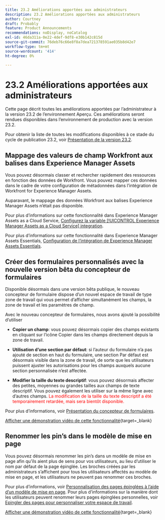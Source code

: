 ```yaml
---
title: 23.2 Améliorations apportées aux administrateurs
description: 23.2 Améliorations apportées aux administrateurs
author: Courtney
draft: Probably
feature: Product Announcements
recommendations: noDisplay, noCatalog
exl-id: 46da311a-0e22-4def-9df8-e30b142c815d
source-git-commit: 76deb76c66e8f8a7dea721378591ae035b8d42e7
workflow-type: tm+mt
source-wordcount: '414'
ht-degree: 0%

---
```


# 23.2 Améliorations apportées aux administrateurs

Cette page décrit toutes les améliorations apportées par l’administrateur à la version 23.2 de l’environnement Aperçu. Ces améliorations seront rendues disponibles dans l’environnement de production avec la version 23.2.

Pour obtenir la liste de toutes les modifications disponibles à ce stade du cycle de publication 23.2, voir [Présentation de la version 23.2](/help/quicksilver/product-announcements/product-releases/23.2-release-activity/23-2-release-overview.md).

## Mappage des valeurs de champ Workfront aux balises dans Experience Manager Assets

Vous pouvez désormais classer et rechercher rapidement des ressources en fonction des données de Workfront.  Vous pouvez mapper ces données dans le cadre de votre configuration de métadonnées dans l’intégration de Workfront for Experience Manager Assets.

Auparavant, le mappage des données Workfront aux balises Experience Manager Assets n’était pas disponible.

Pour plus d’informations sur cette fonctionnalité dans Experience Manager Assets as a Cloud Service, [Configurez la variable [!UICONTROL Experience Manager Assets as a Cloud Service] integration](/help/quicksilver/administration-and-setup/configure-integrations/configure-aacs-integration.md).

Pour plus d’informations sur cette fonctionnalité dans Experience Manager Assets Essentials, [Configuration de l’intégration de Experience Manager Assets Essentials](/help/quicksilver/documents/adobe-workfront-for-experience-manager-assets-essentials/setup-asset-essentials.md).

## Créer des formulaires personnalisés avec la nouvelle version bêta du concepteur de formulaires

Disponible désormais dans une version bêta publique, le nouveau concepteur de formulaire dispose d’un nouvel espace de travail de type zone de travail qui vous permet d’afficher simultanément les champs, la zone de travail et les paramètres de champ.

Avec le nouveau concepteur de formulaires, nous avons ajouté la possibilité d’utiliser

* **Copier un champ**: vous pouvez désormais copier des champs existants en cliquant sur l’icône Copier dans les champs directement depuis la zone de travail.

* **Utilisation d’une section par défaut**: si l’auteur du formulaire n’a pas ajouté de section en haut du formulaire, une section Par défaut est désormais visible dans la zone de travail, de sorte que les utilisateurs puissent ajuster les autorisations pour les champs auxquels aucune section personnalisée n’est affectée.

* **Modifier la taille du texte descriptif**: vous pouvez désormais affecter des petites, moyennes ou grandes tailles aux champs de texte descriptif. Vous pouvez également les utiliser sur la même ligne avec d’autres champs. <span style="color: #ff0000;"> La modification de la taille du texte descriptif a été temporairement retardée, mais sera bientôt disponible.</span></li>

Pour plus d’informations, voir [Présentation du concepteur de formulaires](/help/quicksilver/administration-and-setup/customize-workfront/create-manage-custom-forms/form-designer/form-designer-overview.md).

[Afficher une démonstration vidéo de cette fonctionnalité](https://video.tv.adobe.com/v/3416586/){target=_blank}

## Renommer les pin’s dans le modèle de mise en page

Vous pouvez désormais renommer les pin’s dans un modèle de mise en page afin qu’ils aient plus de sens pour vos utilisateurs, au lieu d’utiliser le nom par défaut de la page épinglée. Les broches créées par les administrateurs s’affichent pour tous les utilisateurs affectés au modèle de mise en page, et les utilisateurs ne peuvent pas renommer ces broches.

Pour plus d’informations, voir [Personnalisation des pages épinglées à l’aide d’un modèle de mise en page](/help/quicksilver/administration-and-setup/customize-workfront/use-layout-templates/customize-pinned-pages.md). Pour plus d’informations sur la manière dont les utilisateurs peuvent renommer leurs pages épinglées personnelles, voir [Epingler des pages pour personnaliser votre espace de travail](/help/quicksilver/workfront-basics/the-new-workfront-experience/pin-pages.md).

[Afficher une démonstration vidéo de cette fonctionnalité](https://video.tv.adobe.com/v/3414364/){target=_blank}
